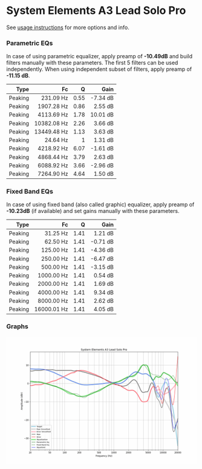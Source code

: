 # System Elements A3 Lead Solo Pro
See [usage instructions](https://github.com/jaakkopasanen/AutoEq#usage) for more options and info.

### Parametric EQs
In case of using parametric equalizer, apply preamp of **-10.49dB** and build filters manually
with these parameters. The first 5 filters can be used independently.
When using independent subset of filters, apply preamp of **-11.15 dB**.

| Type    | Fc          |    Q | Gain     |
|--------:|------------:|-----:|---------:|
| Peaking | 231.09 Hz   | 0.55 | -7.34 dB |
| Peaking | 1907.28 Hz  | 0.86 | 2.55 dB  |
| Peaking | 4113.69 Hz  | 1.78 | 10.01 dB |
| Peaking | 10382.08 Hz | 2.26 | 3.66 dB  |
| Peaking | 13449.48 Hz | 1.13 | 3.63 dB  |
| Peaking | 24.64 Hz    | 1    | 1.31 dB  |
| Peaking | 4218.92 Hz  | 6.07 | -1.61 dB |
| Peaking | 4868.44 Hz  | 3.79 | 2.63 dB  |
| Peaking | 6088.92 Hz  | 3.66 | -2.96 dB |
| Peaking | 7264.90 Hz  | 4.64 | 1.50 dB  |

### Fixed Band EQs
In case of using fixed band (also called graphic) equalizer, apply preamp of **-10.23dB**
(if available) and set gains manually with these parameters.

| Type    | Fc          |    Q | Gain     |
|--------:|------------:|-----:|---------:|
| Peaking | 31.25 Hz    | 1.41 | 1.21 dB  |
| Peaking | 62.50 Hz    | 1.41 | -0.71 dB |
| Peaking | 125.00 Hz   | 1.41 | -4.36 dB |
| Peaking | 250.00 Hz   | 1.41 | -6.47 dB |
| Peaking | 500.00 Hz   | 1.41 | -3.15 dB |
| Peaking | 1000.00 Hz  | 1.41 | 0.54 dB  |
| Peaking | 2000.00 Hz  | 1.41 | 1.69 dB  |
| Peaking | 4000.00 Hz  | 1.41 | 9.34 dB  |
| Peaking | 8000.00 Hz  | 1.41 | 2.62 dB  |
| Peaking | 16000.01 Hz | 1.41 | 4.05 dB  |

### Graphs
![](./System%20Elements%20A3%20Lead%20Solo%20Pro.png)